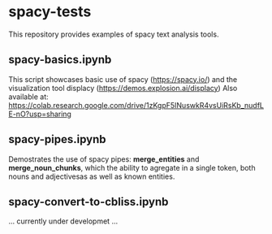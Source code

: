 # spacy-tests

This repository provides examples of spacy text analysis tools.

## spacy-basics.ipynb

This script showcases basic use of spacy (https://spacy.io/) and the visualization tool displacy (https://demos.explosion.ai/displacy)
Also available at:
https://colab.research.google.com/drive/1zKgpF5INuswkR4vsUiRsKb_nudfLE-nO?usp=sharing

## spacy-pipes.ipynb

Demostrates the use of spacy pipes: **merge_entities** and **merge_noun_chunks**, which the ability to agregate in a single token, both nouns and adjectivesas as well as known entities.

## spacy-convert-to-cbliss.ipynb

... currently under developmet ...

